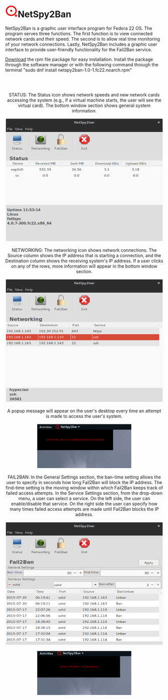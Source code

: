 <h1 class='liketext'><img src="https://github.com/ftsiadimos/netspy2ban/blob/master/icons/netspy2ban.png" width="40" height="40"  margin-left: 4px alt="Logo" />NetSpy2Ban</h1>
 
NetSpy2Ban is a graphic user interface program for Fedora 22 OS. The program serves three functions. The first function is to view connected network cards and their speed. The second is to allow real time monitoring of your network connections. Lastly, NetSpy2Ban includes a graphic user interface to provide user-friendly functionality for the Fail2Ban service.

<a href="https://github.com/ftsiadimos/netspy2ban/blob/master/rpms/netspy2ban-1.0-1.fc22.noarch.rpm?raw=true" target="_blank">Download</a> the rpm file package for easy installation. Install the package through the software manager or with the following command through the terminal "sudo dnf install netspy2ban-1.0-1.fc22.noarch.rpm"

<br><br><p align="center">
STATUS: The Status icon shows network speeds and new network cards accessing the system (e.g., if a virtual machine starts, the user will see the virtual card). The bottom window section shows general system information.
<br><br>
<img src="https://github.com/ftsiadimos/netspy2ban/blob/master/icons/ima1.png" width="500" height="390" alt="image1"/><br>
<br>
NETWORKING: The networking icon shows network connections. The Source column shows the IP address that is starting a connection, and the Destination column shows the receiving system's IP address. If a user clicks on any of the rows, more information will appear in the bottom window section.
<br><br>
<img src="https://github.com/ftsiadimos/netspy2ban/blob/master/icons/ima2.png" width="500" height="390" alt="image2"/><br>
<br>
A popup message will appear on the user's desktop every time an attempt is made to access the user's system.
<br><br>
<img src="https://github.com/ftsiadimos/netspy2ban/blob/master/icons/task1ima.png" width="300" height="140" alt="notify-image1"/><br>
<br>
FAIL2BAN: In the General Settings section, the ban-time setting allows the user to specify in seconds how long Fail2Ban will block the IP address. The find-time setting is the moving window within which Fail2Ban keeps track of failed access attempts. In the Service Settings section, from the drop-down menu, a user can select a service. On the left side, the user can enable/disable that service. On the right side the user can specify how many times failed access attempts are made until Fail2Ban blocks the IP address.
<br><br>
<img src="https://github.com/ftsiadimos/netspy2ban/blob/master/icons/ima3.png" width="500" height="390" alt="imag3"/><br>
<br>
<img src="https://github.com/ftsiadimos/netspy2ban/blob/master/icons/task2ima.png" width="300" height="140" alt="notify-image2"/></p>
